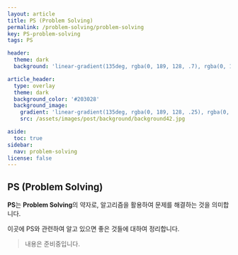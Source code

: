 ```yaml
---
layout: article
title: PS (Problem Solving)
permalink: /problem-solving/problem-solving
key: PS-problem-solving
tags: PS

header:
  theme: dark
  background: 'linear-gradient(135deg, rgba(0, 189, 128, .7), rgba(0, 128, 255, .8))'

article_header:
  type: overlay
  theme: dark
  background_color: '#203028'
  background_image:
    gradient: 'linear-gradient(135deg, rgba(0, 189, 128, .25), rgba(0, 128, 255, .3))'
    src: /assets/images/post/background/background42.jpg

aside:
  toc: true
sidebar:
  nav: problem-solving
license: false
---
```


## PS (Problem Solving)
<!--more-->

**PS**는 **Problem Solving**의 약자로, 알고리즘을 활용하여 문제를 해결하는 것을 의미합니다.

이곳에 PS와 관련하여 알고 있으면 좋은 것들에 대하여 정리합니다.

> 내용은 준비중입니다.